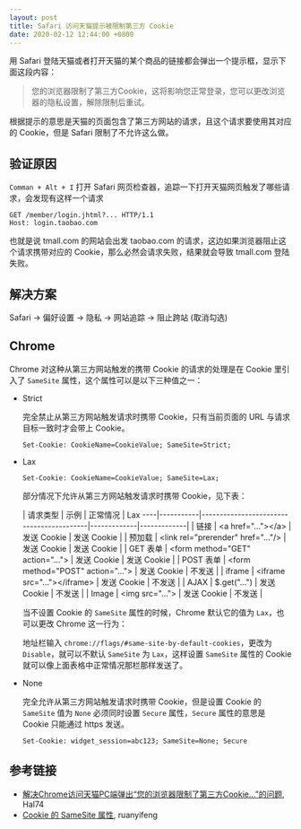 ```yaml
---
layout: post
title: Safari 访问天猫提示被限制第三方 Cookie
date: 2020-02-12 12:44:00 +0800
---
```


用 Safari 登陆天猫或者打开天猫的某个商品的链接都会弹出一个提示框，显示下面这段内容：

> 您的浏览器限制了第三方Cookie，这将影响您正常登录，您可以更改浏览器的隐私设置，解除限制后重试。

<!--excerpt-->

根据提示的意思是天猫的页面包含了第三方网站的请求，且这个请求要使用其对应的 Cookie，但是 Safari 限制了不允许这么做。

## 验证原因

`Comman + Alt + I` 打开 Safari 网页检查器，追踪一下打开天猫网页触发了哪些请求，会发现有这样一个请求

```http
GET /member/login.jhtml?... HTTP/1.1
Host: login.taobao.com
```

也就是说 tmall.com 的网站会出发 taobao.com 的请求，这边如果浏览器阻止这个请求携带对应的 Cookie，那么必然会请求失败，结果就会导致 tmall.com 登陆失败。

## 解决方案

Safari → 偏好设置 → 隐私 → 网站追踪 → 阻止跨站 (取消勾选)

## Chrome

Chrome 对这种从第三方网站触发的携带 Cookie 的请求的处理是在 Cookie 里引入了 `SameSite` 属性，这个属性可以是以下三种值之一：

* Strict

    完全禁止从第三方网站触发请求时携带 Cookie，只有当前页面的 URL 与请求目标一致时才会带上 Cookie。

    ```
    Set-Cookie: CookieName=CookieValue; SameSite=Strict;
    ```

* Lax

    ```
    Set-Cookie: CookieName=CookieValue; SameSite=Lax;
    ```

    部分情况下允许从第三方网站触发请求时携带 Cookie，见下表：

    | 请求类型  | 示例                                     | 正常情况    | Lax
----|-----------|------------------------------------------|-------------|-------------|
    | 链接      | &lt;a href="..."&gt;&lt;/a&gt;           | 发送 Cookie | 发送 Cookie |
    | 预加载    | &lt;link rel="prerender" href="..."/&gt; | 发送 Cookie | 发送 Cookie |
    | GET 表单  | &lt;form method="GET" action="..."&gt;   | 发送 Cookie | 发送 Cookie |
    | POST 表单 | &lt;form method="POST" action="..."&gt;  | 发送 Cookie | 不发送      |
    | iframe    | &lt;iframe src="..."&gt;&lt;/iframe&gt;  | 发送 Cookie | 不发送      |
    | AJAX      | $.get("...")                             | 发送 Cookie | 不发送      |
    | Image     | &lt;img src="..."&gt;                    | 发送 Cookie | 不发送      |

    当不设置 Cookie 的 `SameSite` 属性的时候，Chrome 默认它的值为 `Lax`，也可以更改 Chrome 这一行为：

    地址栏输入 `chrome://flags/#same-site-by-default-cookies`，更改为 `Disable`，就可以不默认 `SameSite` 为 `Lax`，这样设置 `SameSite` 属性的 Cookie 就可以像上面表格中正常情况那栏那样发送了。

* None

    完全允许从第三方网站触发请求时携带 Cookie，但是设置 Cookie 的 `SameSite` 值为 `None` 必须同时设置 `Secure` 属性，`Secure` 属性的意思是 Cookie 只能通过 https 发送。
    
    ```
    Set-Cookie: widget_session=abc123; SameSite=None; Secure
    ```

## 参考链接

* [解决Chrome访问天猫PC端弹出“您的浏览器限制了第三方Cookie...”的问题](https://juejin.im/post/5da13ed8f265da5bbe2a3723), Hal74
* [Cookie 的 SameSite 属性](https://www.ruanyifeng.com/blog/2019/09/cookie-samesite.html), ruanyifeng
